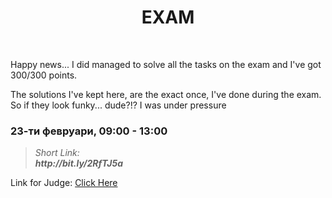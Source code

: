 <h1 align="center">EXAM</h1>
    <br>
    
<p>Happy news... I did managed to solve all the tasks on the exam and I've got 300/300 points.</p>

<p>The solutions I've kept here, are the exact once, I've done during the exam. So if they look funky... dude?!? I was under pressure</p>

<h3>23-ти февруари, 09:00 - 13:00</h3>

<blockquote>
    <i>
        Short Link: <br> 
        <b>
            http://bit.ly/2RfTJ5a
        </b> 
    </i>
</blockquote>

<p>
    Link for Judge: 
    <a href="https://judge.softuni.bg/Contests/#!/List/ByCategory/207/Python-Advanced-Exams">Click Here</a>
</p>
